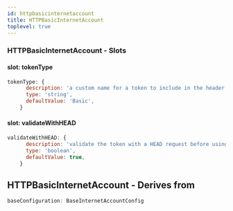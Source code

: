 ```yaml
---
id: httpbasicinternetaccount
title: HTTPBasicInternetAccount
toplevel: true
---
```


### HTTPBasicInternetAccount - Slots

#### slot: tokenType

```js
tokenType: {
      description: 'a custom name for a token to include in the header',
      type: 'string',
      defaultValue: 'Basic',
    }
```

#### slot: validateWithHEAD

```js
validateWithHEAD: {
      description: 'validate the token with a HEAD request before using it',
      type: 'boolean',
      defaultValue: true,
    }
```

## HTTPBasicInternetAccount - Derives from

```js
baseConfiguration: BaseInternetAccountConfig
```
